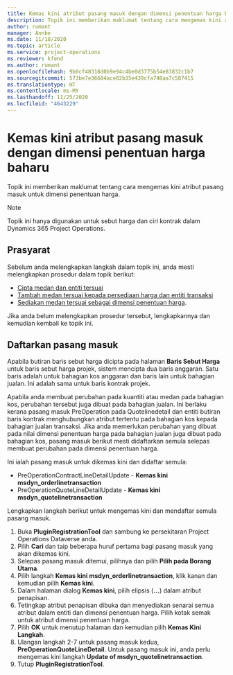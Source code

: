 ```yaml
---
title: Kemas kini atribut pasang masuk dengan dimensi penentuan harga baharu
description: Topik ini memberikan maklumat tentang cara mengemas kini atribut pasang masuk untuk dimensi penentuan harga.
author: rumant
manager: Annbe
ms.date: 11/18/2020
ms.topic: article
ms.service: project-operations
ms.reviewer: kfend
ms.author: rumant
ms.openlocfilehash: 9b0cf48318d0b9e94c4be0d3775b54e83832c1b7
ms.sourcegitcommit: 573be7e36604ace82b35e439cfa748aa7c587415
ms.translationtype: HT
ms.contentlocale: ms-MY
ms.lasthandoff: 11/25/2020
ms.locfileid: "4643229"
---
```

# <a name="update-plug-in-attributes-with-new-pricing-dimensions"></a>Kemas kini atribut pasang masuk dengan dimensi penentuan harga baharu

Topik ini memberikan maklumat tentang cara mengemas kini atribut pasang masuk untuk dimensi penentuan harga.

> [!NOTE]
> Topik ini hanya digunakan untuk sebut harga dan ciri kontrak dalam Dynamics 365 Project Operations.

## <a name="prerequisites"></a>Prasyarat
Sebelum anda melengkapkan langkah dalam topik ini, anda mesti melengkapkan prosedur dalam topik berikut:

  - [Cipta medan dan entiti tersuai](create-custom-fields-entities-pricing-dimensions.md) 
  - [Tambah medan tersuai kepada persediaan harga dan entiti transaksi ](add-custom-fields-price-setup-transactional-entities.md)
  - [Sediakan medan tersuai sebagai dimensi penentuan harga](set-up-custom-fields-pricing-dimensions.md). 
  
Jika anda belum melengkapkan prosedur tersebut, lengkapkannya dan kemudian kembali ke topik ini.

## <a name="register-a-plug-in"></a>Daftarkan pasang masuk
Apabila butiran baris sebut harga dicipta pada halaman **Baris Sebut Harga** untuk baris sebut harga projek, sistem mencipta dua baris anggaran. Satu baris adalah untuk bahagian kos anggaran dan baris lain untuk bahagian jualan. Ini adalah sama untuk baris kontrak projek.

Apabila anda membuat perubahan pada kuantiti atau medan pada bahagian kos, perubahan tersebut juga dibuat pada bahagian jualan. Ini berlaku kerana pasang masuk PreOperation pada Quotelinedetail dan entiti butiran baris kontrak menghubungkan atribut tertentu pada bahagian kos kepada bahagian jualan transaksi. Jika anda memerlukan perubahan yang dibuat pada nilai dimensi penentuan harga pada bahagian jualan juga dibuat pada bahagian kos, pasang masuk berikut mesti didaftarkan semula selepas membuat perubahan pada dimensi penentuan harga.

Ini ialah pasang masuk untuk dikemas kini dan didaftar semula:

- PreOperationContractLineDetailUpdate - **Kemas kini msdyn_orderlinetransaction**
- PreOperationQuoteLineDetailUpdate - **Kemas kini msdyn_quotelinetransaction**

Lengkapkan langkah berikut untuk mengemas kini dan mendaftar semula pasang masuk.

1. Buka **PluginRegistrationTool** dan sambung ke persekitaran Project Operations Dataverse anda.
2. Pilih **Cari** dan taip beberapa huruf pertama bagi pasang masuk yang akan dikemas kini.
3. Selepas pasang masuk ditemui, pilihnya dan pilih **Pilih pada Borang Utama**.
4. Pilih langkah **Kemas kini msdyn_orderlinetransaction**, klik kanan dan kemudian pilih **Kemas kini**.
5. Dalam halaman dialog **Kemas kini**, pilih elipsis (**...**) dalam atribut penapisan.
6. Tetingkap atribut penapisan dibuka dan menyediakan senarai semua atribut dalam entiti dan dimensi penentuan harga. Pilih kotak semak untuk atribut dimensi penentuan harga.
7. Pilih **OK** untuk menutup halaman dan kemudian pilih **Kemas Kini Langkah**.
8. Ulangan langkah 2-7 untuk pasang masuk kedua, **PreOperationQuoteLineDetail**. Untuk pasang masuk ini, anda perlu mengemas kini langkah **Update of msdyn_quotelinetransaction**.
9. Tutup **PluginRegistrationTool**.

